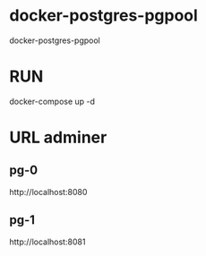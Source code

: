 # docker-postgres-pgpool
docker-postgres-pgpool

# RUN

docker-compose up -d

# URL adminer

## pg-0

http://localhost:8080

## pg-1

http://localhost:8081
